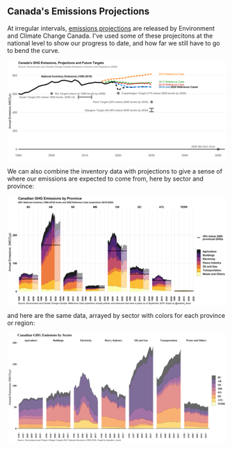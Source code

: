## Canada's Emissions Projections

At irregular intervals, [emissions projections](https://www.canada.ca/en/environment-climate-change/services/climate-change/greenhouse-gas-emissions/projections.html) are released by Environment and Climate Change Canada. I've used some of these projecitons at the national level to show our progress to date, and how far we still have to go to bend the curve.

<a href="images/emissions_and_targets_simple.png" target="_blank">
  <img border="0" align="center"  src="images/emissions_and_targets_proj.png"/>
</a>

We can also combine the inventory data with projections to give a sense of where our emissions are expected to come from, here by sector and province:

<a href="images/emissions_and_targets_simple.png" target="_blank">
  <img border="0" align="center"  src="images/inventory_proj.png"/>
</a>


and here are the same data, arrayed by sector with colors for each province or region:

<a href="images/emissions_and_targets_simple.png" target="_blank">
  <img border="0" align="center"  src="images/inventory_sector.png"/>
</a>
